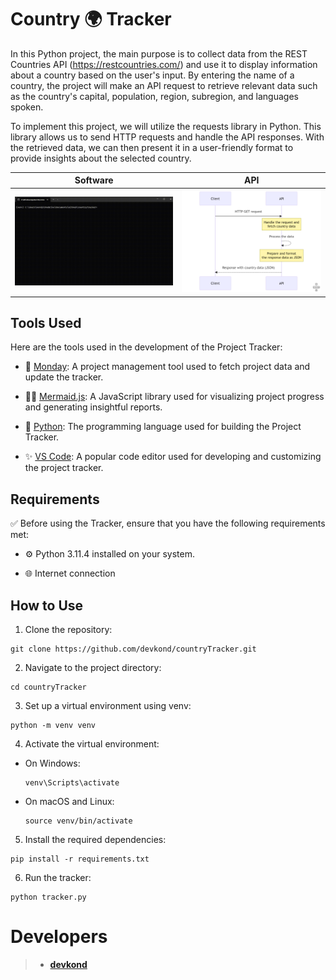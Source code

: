 # Country 🌍 Tracker 

In this Python project, the main purpose is to collect data from the REST Countries API (https://restcountries.com/) and use it to display information about a country based on the user's input. By entering the name of a country, the project will make an API request to retrieve relevant data such as the country's capital, population, region, subregion, and languages spoken.

To implement this project, we will utilize the requests library in Python. This library allows us to send HTTP requests and handle the API responses. With the retrieved data, we can then present it in a user-friendly format to provide insights about the selected country.

| Software | API |
| --- | --- |
| ![Software](demo/software.gif) | ![API](demo/api.png) |


## Tools Used

Here are the tools used in the development of the Project Tracker:

- 📅 [Monday](https://monday.com): A project management tool used to fetch project data and update the tracker.

- 🧜‍♀️ [Mermaid.js](https://mermaid-js.github.io/mermaid/): A JavaScript library used for visualizing project progress and generating insightful reports.

- 🐍 [Python](https://www.python.org/): The programming language used for building the Project Tracker.

- ✨ [VS Code](https://code.visualstudio.com/): A popular code editor used for developing and customizing the project tracker.

## Requirements

✅ Before using the Tracker, ensure that you have the following requirements met:

- ⚙️ Python 3.11.4 installed on your system.

- 🌐 Internet connection
## How to Use

1. Clone the repository:
```shell
git clone https://github.com/devkond/countryTracker.git
```
2. Navigate to the project directory:
```shell
cd countryTracker
```
3. Set up a virtual environment using venv:
```shell
python -m venv venv
```
4. Activate the virtual environment:
- On Windows:
  ```
  venv\Scripts\activate
  ```
- On macOS and Linux:
  ```
  source venv/bin/activate
  ```
5. Install the required dependencies:
```shell
pip install -r requirements.txt
```
6. Run the tracker:
```shell
python tracker.py
```

# Developers
> * **[devkond](https://github.com/devkond)**
